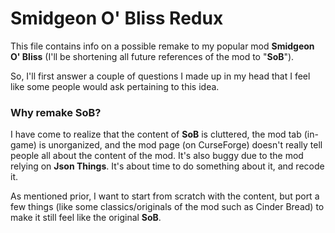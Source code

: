 # Smidgeon O' Bliss Redux
This file contains info on a possible remake to my popular mod **Smidgeon O' Bliss** (I'll be shortening all future references of the mod to "**SoB**").

So, I'll first answer a couple of questions I made up in my head that I feel like some people would ask pertaining to this idea.

### Why remake SoB?
I have come to realize that the content of **SoB** is cluttered, the mod tab (in-game) is unorganized, and the mod page (on CurseForge) doesn't really tell people all about the content of the mod. It's also buggy due to the mod relying on **Json Things**. It's about time to do something about it, and recode it.

As mentioned prior, I want to start from scratch with the content, but port a few things (like some classics/originals of the mod such as Cinder Bread) to make it still feel like the original **SoB**.
